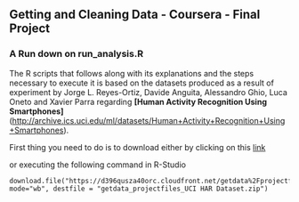 ## Getting and Cleaning Data - Coursera - Final Project
### A Run down on run_analysis.R

The R scripts that follows along with its explanations and the steps necessary to execute it is based on the datasets produced as a result of experiment by Jorge L. Reyes-Ortiz, Davide Anguita, Alessandro Ghio, Luca Oneto and Xavier Parra regarding **[Human Activity Recognition Using Smartphones]** (http://archive.ics.uci.edu/ml/datasets/Human+Activity+Recognition+Using+Smartphones).

First thing you need to do is to download either by clicking on this [link](https://d396qusza40orc.cloudfront.net/getdata%2Fprojectfiles%2FUCI%20HAR%20Dataset.zip)

or executing the following command in R-Studio

```{r}
download.file("https://d396qusza40orc.cloudfront.net/getdata%2Fprojectfiles%2FUCI%20HAR%20Dataset.zip", mode="wb", destfile = "getdata_projectfiles_UCI HAR Dataset.zip")
```


